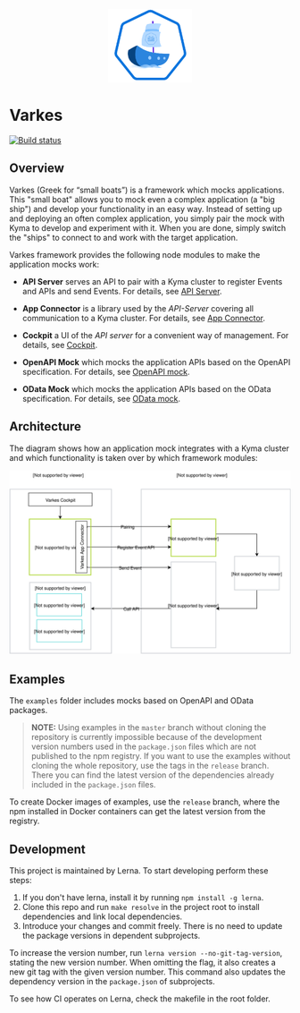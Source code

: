 <p align="center">
 <img src="./assets/logo.svg" width="150">
</p>

# Varkes
[![Build status](https://status.build.kyma-project.io/badge.svg?jobs=post-master-varkes)](https://status.build.kyma-project.io/?repo=kyma-incubator%2Fvarkes&job=post-master-varkes)

## Overview

Varkes (Greek for “small boats”) is a framework which mocks applications. This "small boat" allows you to mock even a complex application (a "big ship") and develop your functionality in an easy way. Instead of setting up and deploying an often complex application, you simply pair the mock with Kyma to develop and experiment with it. When you are done, simply switch the "ships" to connect to and work with the target application. 

Varkes framework provides the following node modules to make the application mocks work:

* **API Server** serves an API to pair with a Kyma cluster to register Events and APIs and send Events. For details, see [API Server](modules/api-server/README.md).

* **App Connector** is a library used by the *API-Server* covering all communication to a Kyma cluster. For details, see [App Connector](modules/app-connector/README.md).

* **Cockpit** a UI of the *API server* for a convenient way of management. For details, see [Cockpit](modules/cockpit/README.md).

* **OpenAPI Mock** which mocks the application APIs based on the OpenAPI specification. For details, see [OpenAPI mock](modules/openapi-mock/README.md).

* **OData Mock** which mocks the application APIs based on the OData specification. For details, see [OData mock](modules/odata-mock/README.md).

## Architecture

The diagram shows how an application mock integrates with a Kyma cluster and which functionality is taken over by which framework modules:

![Mocks Architecture](/assets/architecture.svg)

## Examples

The `examples` folder includes mocks based on OpenAPI and OData packages. 
>**NOTE:** Using examples in the `master` branch without cloning the repository is currently impossible because of the development version numbers used in the `package.json` files which are not published to the npm registry. If you want to use the examples without cloning the whole repository, use the tags in the `release` branch. There you can find the latest version of the dependencies already included in the `package.json` files. 

To create Docker images of examples, use the `release` branch, where the npm installed in Docker containers can get the latest version from the registry.

## Development

This project is maintained by Lerna. To start developing perform these steps:

1. If you don't have lerna, install it by running `npm install -g lerna`.
2. Clone this repo and run `make resolve` in the project root to install dependencies and link local dependencies.
3. Introduce your changes and commit freely. There is no need to update the package versions in dependent subprojects.

To increase the version number, run `lerna version --no-git-tag-version`, stating the new version number. When omitting the flag, it also creates a new git tag with the given version number. This command also updates the dependency version in the `package.json` of subprojects.

To see how CI operates on Lerna, check the makefile in the root folder.

